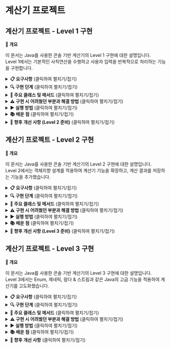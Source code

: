 # 계산기 프로젝트

## 계산기 프로젝트 - Level 1 구현


<b>📌 개요</b>

이 문서는 Java를 사용한 콘솔 기반 계산기의 Level 1 구현에 대한 설명입니다. <br>
Level 1에서는 기본적인 사칙연산을 수행하고 사용자 입력을 반복적으로 처리하는 기능을 구현합니다.


<details>
<summary><b>📋 요구사항</b> (클릭하여 펼치기/접기)</summary>
<br>

- 양의 정수(0 포함) 두 개를 입력받을 수 있어야 함
- 사칙연산 기호(+, -, *, /)를 입력받을 수 있어야 함
- 입력받은 값을 사용하여 연산을 수행하고 결과를 출력
- "exit" 입력 시까지 반복적으로 계산 수행
- 나눗셈에서 0으로 나누는 예외 상황 처리
</details>

<details>
<summary><b>🔍 구현 단계</b> (클릭하여 펼치기/접기)</summary>

### 1. 프로젝트 생성
1. IntelliJ IDEA를 실행하고 새 Java 프로젝트 생성
2. JDK 17 선택
3. 프로젝트 이름을 "CalculatorProject"로 설정
4. 패키지 생성: `com.example.calculator`
5. Java 클래스 생성: `App.java`

### 2. 기본 기능 구현
#### 숫자 입력 받기
- Scanner 클래스를 사용하여 양의 정수 두 개를 입력 받기
- 적절한 타입(int)의 변수에 저장

#### 연산자 입력 받기
- Scanner를 사용하여 사칙연산 기호(+, -, *, /) 입력 받기
- char 타입 변수에 저장

#### 계산 수행 및 결과 출력
- switch 또는 if 문을 사용하여 연산자에 따른 계산 수행
- 0으로 나누기와 같은 예외 상황 처리
- 계산 결과를 콘솔에 출력

#### 반복 처리 구현
- while 루프 사용하여 계산을 반복
- "exit" 입력 시 프로그램 종료
- 계속 계산할지 여부 확인
</details>

<details>
<summary><b>📝 주요 클래스 및 메서드</b> (클릭하여 펼치기/접기)</summary>

### App.java
```java
public class App {
    public static void main(String[] args) {
        Scanner sc = new Scanner(System.in);
        boolean running = true;
        
        System.out.println("계산기를 시작합니다. ('exit' 입력 시 종료)");
        
        while (running) {
            // 첫 번째 숫자 입력
            System.out.print("첫 번째 숫자를 입력하세요: ");
            String input = sc.nextLine();
            
            if (input.equals("exit")) {
                running = false;
                break;
            }
            
            int num1;
            try {
                num1 = Integer.parseInt(input);
            } catch (NumberFormatException e) {
                System.out.println("숫자 형식이 아닙니다. 다시 시도해주세요.");
                continue;
            }
            
            // 두 번째 숫자 입력
            System.out.print("두 번째 숫자를 입력하세요: ");
            input = sc.nextLine();
            
            if (input.equals("exit")) {
                running = false;
                break;
            }
            
            int num2;
            try {
                num2 = Integer.parseInt(input);
            } catch (NumberFormatException e) {
                System.out.println("숫자 형식이 아닙니다. 다시 시도해주세요.");
                continue;
            }
            
            // 연산자 입력
            System.out.print("사칙연산 기호를 입력하세요(+, -, *, /): ");
            input = sc.nextLine();
            
            if (input.equals("exit")) {
                running = false;
                break;
            }
            
            char operator = input.charAt(0);
            
            // 계산 수행
            int result = 0;
            
            switch (operator) {
                case '+':
                    result = num1 + num2;
                    break;
                case '-':
                    result = num1 - num2;
                    break;
                case '*':
                    result = num1 * num2;
                    break;
                case '/':
                    if (num2 == 0) {
                        System.out.println("나눗셈 연산에서 분모에 0이 입력될 수 없습니다.");
                        continue;
                    }
                    result = num1 / num2;
                    break;
                default:
                    System.out.println("올바른 연산자가 아닙니다.");
                    continue;
            }
            
            // 결과 출력
            System.out.println("결과: " + result);
            
            // 계속 진행 여부 확인
            System.out.println("더 계산하시겠습니까? (exit 입력 시 종료)");
            input = sc.nextLine();
            
            if (input.equals("exit")) {
                running = false;
            }
        }
        
        sc.close();
        System.out.println("계산기를 종료합니다.");
    }
}
```
</details>

<details>
<summary><b>⚠️ 구현 시 어려웠던 부분과 해결 방법</b> (클릭하여 펼치기/접기)</summary>

### 1. 무한 반복 루프 문제

**문제점**: "exit"를 입력해도 프로그램이 종료되지 않고 계속 실행되었습니다.

**원인**: 문자열 비교를 `==` 연산자로 했거나, 대소문자 구분 문제가 있었습니다.

**해결책**: `equals()` 메서드를 사용하여 문자열을 정확히 비교했습니다.

```java
// 잘못된 방식
if (choice == "exit") { ... }

// 올바른 방식
if (choice.equals("exit")) { ... }
```

### 2. 0으로 나누기 예외

**문제점**: 나눗셈 시 분모가 0이면 프로그램이 비정상 종료되었습니다.

**해결책**: 나눗셈 전에 분모가 0인지 확인하는 조건 검사를 추가했습니다.

```java
case '/':
    if (num2 == 0) {
        System.out.println("0으로 나눌 수 없습니다.");
        continue;
    }
    result = num1 / num2;
    break;
```

### 3. 잘못된 연산자 처리

**문제점**: 지원하지 않는 연산자 입력 시 적절한 처리가 없었습니다.

**해결책**: switch문에 default 케이스를 추가하여 모든 입력 케이스를 처리했습니다.

```java
default:
    System.out.println("올바른 연산자가 아닙니다.");
    continue;
```
</details>

<details>
<summary><b>▶️ 실행 방법</b> (클릭하여 펼치기/접기)</summary>

1. IntelliJ IDEA에서 Run 버튼(녹색 화살표)을 클릭하거나 Shift+F10 단축키를 누릅니다.
2. 콘솔 창에 첫 번째 숫자를 입력합니다.
3. 두 번째 숫자를 입력합니다.
4. 사칙연산 기호를 입력합니다.
5. 결과를 확인하고 계속할지 여부를 결정합니다.
6. "exit"를 입력하면 프로그램이 종료됩니다.
</details>

<details>
<summary><b>📚 배운 점</b> (클릭하여 펼치기/접기)</summary>

- Java 기본 문법과 구조 이해
- Scanner 클래스를 사용한 사용자 입력 처리
- 조건문(if, switch)과 반복문(while)의 활용
- 예외 상황 처리 방법
- 문자열 비교 시 `equals()` 메서드 사용의 중요성
</details>

<details>
<summary><b>🔮 향후 개선 사항 (Level 2 준비)</b> (클릭하여 펼치기/접기)</summary>

- 객체지향 설계 적용 (Calculator 클래스 분리)
- 계산 결과 저장 기능 추가
- 캡슐화 원칙 적용
- 첫 번째 결과 삭제 기능 구현
</details>

## 계산기 프로젝트 - Level 2 구현

<b>📌 개요</b>

이 문서는 Java를 사용한 콘솔 기반 계산기의 Level 2 구현에 대한 설명입니다. <br>
Level 2에서는 객체지향 설계를 적용하여 계산기 기능을 확장하고, 계산 결과를 저장하는 기능을 추가했습니다.


<details>
<summary><b>📋 요구사항</b> (클릭하여 펼치기/접기)</summary>

- Calculator 클래스 생성 및 계산 기능 구현
- 연산 결과를 저장하는 컬렉션 타입 필드 구현
- 캡슐화 적용 (private 필드와 getter 메서드)
- 저장된 첫 번째 결과를 삭제하는 기능 구현
</details>

<details>
<summary><b>🔍 구현 단계</b> (클릭하여 펼치기/접기)</summary>

### 1. Calculator 클래스 구현
- 연산 결과를 저장하는 컬렉션 타입 필드 선언
- 사칙연산 수행 및 결과값 반환 메서드 구현
- 결과값을 컬렉션에 저장하는 기능 추가
- Getter 메서드와 첫 번째 결과 삭제 메서드 구현

### 2. App 클래스 수정
- Calculator 인스턴스 생성 및 활용
- 사용자 입력 처리 로직 구현
- 메뉴 시스템 구현 (계속 계산, 첫 번째 결과 삭제, 종료)
</details>

<details>
<summary><b>📝 주요 클래스 및 메서드</b> (클릭하여 펼치기/접기)</summary>

### Calculator.java
```java
package com.example.calculator;

import java.util.ArrayList;
import java.util.List;

public class Calculator {
    // 연산 결과를 저장하는 컬렉션 타입 필드 (캡슐화)
    private List<Integer> results;

    // 생성자
    public Calculator() {
        this.results = new ArrayList<>();
    }

    // 계산 메서드
    public int calculate(int num1, int num2, char operator) {
        int result = 0;

        // 연산처리
        switch (operator) {
            case '+':
                result = num1 + num2;
                break;
            case '-':
                result = num1 - num2;
                break;
            case '*':
                result = num1 * num2;
                break;
            case '/':
                if (num2 == 0) {
                    throw new RuntimeException("나눗셈 연산에서 분모에 0이 입력될 수 없습니다.");
                }
                result = num1 / num2;
                break;
            default:
                throw new RuntimeException("올바른 연산자가 아닙니다.");
        }

        results.add(result);
        return result;
    }

    // getter
    public List<Integer> getResults() {
        return new ArrayList<>(results); // 방어적 복사
    }

    // 첫 번째 결과 삭제 메서드
    public void removeResult() {
        if (results.isEmpty()) {
            System.out.println("저장된 결과가 없습니다.");
        } else {
            results.remove(0);
            System.out.println("가장 먼저 계산된 결과가 삭제되었습니다.");
        }
    }
}
```

### App.java
```java
package com.example.calculator;

import java.util.Scanner;

public class App {
    public static void main(String[] args) {
        Scanner sc = new Scanner(System.in);
        Calculator calculator = new Calculator();
        boolean running = true;

        System.out.println("계산기를 시작합니다. ('exit' 입력 시 종료)");

        while (running) {
            // 계산 할 값 입력
            System.out.print("첫 번째 숫자를 입력하세요: ");
            String input = sc.nextLine();

            if (input.equals("exit")) {
                running = false;
                break;
            }

            int num1;
            try {
                num1 = Integer.parseInt(input);
            } catch (NumberFormatException e) {
                System.out.println("숫자 형식이 아닙니다. 다시 시도해주세요.");
                continue;
            }

            System.out.print("두 번째 숫자를 입력하세요: ");
            input = sc.nextLine();

            if (input.equals("exit")) {
                running = false;
                break;
            }

            int num2;
            try {
                num2 = Integer.parseInt(input);
            } catch (NumberFormatException e) {
                System.out.println("숫자 형식이 아닙니다. 다시 시도해주세요.");
                continue;
            }

            // 연산자
            System.out.print("사칙연산 기호를 입력하세요(+, -, *, /): ");
            input = sc.nextLine();

            if (input.equals("exit")) {
                running = false;
                break;
            }

            if (input.isEmpty()) {
                System.out.println("연산자를 입력해주세요. 다시 시도합니다.");
                continue;
            }

            char operator = input.charAt(0);

            try {
                int result = calculator.calculate(num1, num2, operator);
                // 결과
                System.out.println("결과: " + result);
                // 저장된 결과
                System.out.println("지금까지의 계산 결과: " + calculator.getResults());
            } catch (RuntimeException e) {
                System.out.println("오류: " + e.getMessage());
                continue;
            }

            // 메뉴 선택
            System.out.println("메뉴: 1.계속 계산 2.첫번째 결과 삭제 3.종료");
            System.out.print("번호 입력: ");
            
            try {
                int choice = Integer.parseInt(sc.nextLine());
                
                switch (choice) {
                    case 1:
                        break;
                    case 2:
                        calculator.removeResult();
                        System.out.println("현재 저장된 결과: " + calculator.getResults());
                        break;
                    case 3:
                        running = false;
                        break;
                    default:
                        System.out.println("선택된 메뉴가 없습니다.");
                }
            } catch (NumberFormatException e) {
                System.out.println("숫자를 입력해주세요.");
            }
        }

        sc.close();
        System.out.println("계산기를 종료합니다.");
    }
}
```
</details>

<details>
<summary><b>⚠️ 구현 시 어려웠던 부분과 해결 방법</b> (클릭하여 펼치기/접기)</summary>

### 1. Scanner의 nextInt()와 nextLine() 혼용 문제

**문제점**: nextInt() 호출 후 nextLine()을 호출하면, 이전에 입력된 줄바꿈 문자를 nextLine()이 읽어버려 원하는 입력을 받지 못하는 문제가 발생했습니다.

**원인**: nextInt()는 숫자만 읽고 그 뒤의 줄바꿈 문자('\n')는 버퍼에 남겨둡니다. 이후 nextLine()을 호출하면 버퍼에 남아있던 줄바꿈 문자를 읽게 되어 사용자 입력을 제대로 받지 못하는 문제가 발생했습니다.

**해결책**: 모든 입력을 nextLine()으로 통일하고, 필요한 경우 형변환을 사용했습니다.

```java
// 잘못된 방식
int choice = sc.nextInt();

// 올바른 방식
String input = sc.nextLine();
try {
    int choice = Integer.parseInt(input);
    // 처리
} catch (NumberFormatException e) {
    // 예외 처리
}
```

### 2. 컬렉션 방어적 복사 (Defensive Copy)

**문제점**: 컬렉션을 그대로 반환하면 외부에서 내부 데이터를 직접 수정할 수 있어 캡슐화가 깨지는 문제가 있었습니다.

**원인**: 객체의 내부 상태를 외부에 노출시키면 캡슐화가 깨지고, 객체의 무결성을 보장할 수 없게 됩니다.

**해결책**: 필드를 private으로 선언하고, 방어적 복사를 통해 컬렉션의 복사본을 반환하도록 수정했습니다.

```java
private List<Integer> results = new ArrayList<>();

// 잘못된 방식
public List<Integer> getResults() {
    return results; // 원본 참조 반환
}

// 올바른 방식
public List<Integer> getResults() {
    return new ArrayList<>(results); // 복사본 반환
}
```

### 3. 메뉴 선택 시 잘못된 입력 처리

**문제점**: 메뉴 선택 시 사용자가 유효하지 않은 값을 입력했을 때 적절한 처리가 되지 않는 문제가 있었습니다.

**해결책**: try-catch 블록을 활용하여 예외 상황을 처리하고, default 케이스를 추가하여 모든 입력 경우에 대응했습니다.

```java
try {
    int choice = Integer.parseInt(input);
    switch (choice) {
        case 1:
            // 처리
            break;
        case 2:
            // 처리
            break;
        case 3:
            running = false;
            break;
        default:
            System.out.println("선택된 메뉴가 없습니다.");
    }
} catch (NumberFormatException e) {
    System.out.println("숫자를 입력해주세요.");
}
```
</details>

<details>
<summary><b>▶️ 실행 방법</b> (클릭하여 펼치기/접기)</summary>

1. 프로그램을 실행합니다.
2. 첫 번째 숫자를 입력합니다 (또는 'exit' 입력 시 종료).
3. 두 번째 숫자를 입력합니다 (또는 'exit' 입력 시 종료).
4. 사칙연산 기호를 입력합니다 (+, -, *, /).
5. 계산 결과 및 저장된 모든 결과를 확인합니다.
6. 메뉴에서 선택:
   - 1: 계속 계산
   - 2: 첫 번째 결과 삭제
   - 3: 종료
</details>

<details>
<summary><b>📚 배운 점</b> (클릭하여 펼치기/접기)</summary>

- 객체지향 설계 원칙 (캡슐화, 단일 책임 원칙)
- Java 컬렉션 프레임워크 사용법
- 방어적 프로그래밍 기법
- 예외 처리 방법과 중요성
- Scanner 클래스의 올바른 사용법
</details>

<details>
<summary><b>🔮 향후 개선 사항 (Level 3 준비)</b> (클릭하여 펼치기/접기)</summary>

- 정수뿐만 아니라 실수 연산도 지원
- Enum을 활용한 연산자 타입 관리
- 제네릭을 적용한 다양한 숫자 타입 지원
- 람다와 스트림을 활용한 결과 필터링
</details>

## 계산기 프로젝트 - Level 3 구현


<b>📌 개요</b>

이 문서는 Java를 사용한 콘솔 기반 계산기의 Level 3 구현에 대한 설명입니다. <br>
Level 3에서는 Enum, 제네릭, 람다 & 스트림과 같은 Java의 고급 기능을 적용하여 계산기를 고도화했습니다.


<details>
<summary><b>📋 요구사항</b> (클릭하여 펼치기/접기)</summary>
<br>

- Enum 타입을 활용하여 연산자 타입에 대한 정보 관리 및 계산기에 적용
- Enum에 추상 메서드를 적용하여 각 연산자별 계산 로직 구현
- 제네릭을 사용하여 다양한 숫자 타입(정수, 실수) 지원
- 람다와 스트림을 활용한 결과값 필터링 기능 구현
- 메뉴 시스템을 통한 사용자 인터페이스 제공
</details>

<details>
<summary><b>🔍 구현 단계</b> (클릭하여 펼치기/접기)</summary>

### 1. Enum 클래스 구현
- 연산자 타입(ADD, SUB, MUL, DIV)을 Enum으로 정의
- 각 연산자에 해당하는 기호(+, -, *, /) 매핑
- 추상 메서드를 사용하여 각 연산자별 계산 로직 구현
- 기호로부터 연산자 Enum을 찾는 메서드 구현

### 2. 제네릭 계산기 클래스 구현
- Number 타입과 그 하위 타입을 지원하는 제네릭 타입 매개변수 적용
- 다양한 숫자 타입(Integer, Double 등)을 처리할 수 있는 계산 메서드 구현
- 결과값을 정수 또는 실수로 적절히 변환하여 저장하는 로직 추가
- 문자 기호를 직접 받아서 처리하는 편의 메서드 구현

### 3. 람다와 스트림 적용
- 저장된 결과 중 특정 값보다 큰 결과 필터링 기능 구현
- 짝수 결과만 필터링하는 기능 구현
- 스트림 API를 활용한 결과 컬렉션 처리
- 메서드 참조를 통한 결과 출력 구현

### 4. 메뉴 시스템 구현
- 다양한 기능을 제공하는 메뉴 인터페이스 구현
- 계산, 결과 조회, 결과 필터링, 결과 삭제 등의 기능 추가
- 사용자 입력 처리 및 예외 상황 대응
</details>

<details>
<summary><b>📝 주요 클래스 및 메서드</b> (클릭하여 펼치기/접기)</summary>

### OperatorType.java
```java
public enum OperatorType {
    // 각 연산자가 자신만의 계산 방법을 구현
    ADD('+') {
        @Override
        public double apply(double num1, double num2) {
            return num1 + num2;
        }
    },
    SUB('-') {
        @Override
        public double apply(double num1, double num2) {
            return num1 - num2;
        }
    },
    MUL('*') {
        @Override
        public double apply(double num1, double num2) {
            return num1 * num2;
        }
    },
    DIV('/') {
        @Override
        public double apply(double num1, double num2) {
            if (num2 == 0) {
                throw new ArithmeticException("0으로 나눌 수 없습니다.");
            }
            return num1 / num2;
        }
    };

    private final char symbol;

    // 생성자
    OperatorType(char symbol) {
        this.symbol = symbol;
    }

    // getter
    public char getSymbol() {
        return symbol;
    }

    // 기호로 연산자 찾기
    public static OperatorType fromSymbol(char symbol) {
        for (OperatorType type : values()) {
            if (type.getSymbol() == symbol) {
                return type;
            }
        }
        throw new IllegalArgumentException("유효하지 않은 연산 기호입니다.");
    }

    // 추상 메서드: 각 연산자가 반드시 구현해야 함
    public abstract double apply(double num1, double num2);
}
```

### ArithmeticCalculator.java
```java
public class ArithmeticCalculator<T extends Number> {
    // 속성
    private final ArrayList<Number> results;

    // 생성자
    public ArithmeticCalculator() {
        this.results = new ArrayList<>();
    }

    // getter
    public List<Number> getResults() {
        return new ArrayList<Number>(this.results);
    }

    // enum을 이용한 계산
    public Number calculate(T num1, T num2, OperatorType operator) {
        double doubleNum1 = num1.doubleValue();
        double doubleNum2 = num2.doubleValue();

        double result = operator.apply(doubleNum1, doubleNum2);

        // 소수점 이하가 0인지 확인하여 정수면 Integer로 저장
        if (result == (int)result) {
            this.results.add((int)result);
            return (int)result;
        } else {
            this.results.add(result);
            return result;
        }
    }
    
    // 문자 기호를 통한 계산 (편의 메서드)
    public Number calculate(T num1, T num2, char symbol) {
        OperatorType operator = OperatorType.fromSymbol(symbol);
        return calculate(num1, num2, operator);
    }

    // 오래된 결과 삭제
    public void removeResult() {
        if (this.results.isEmpty()) {
            System.out.println("삭제할 결과가 없습니다.");
        } else {
            this.results.remove(0);
            System.out.println("가장 오래된 결과 1개가 삭제되었습니다.");
        }
    }

    // 모든 결과 삭제
    public void clearResults() {
        if (this.results.isEmpty()) {
            System.out.println("삭제할 결과가 없습니다.");
        } else {
            this.results.clear();
            System.out.println("모든 결과가 삭제 되었습니다.");
        }
    }

    // 특정값보다 큰 결과 필터링
    public List<Number> getGreaterResult(double threshold) {
        return this.results.stream()
                .filter(result -> result.doubleValue() > threshold)
                .collect(Collectors.toList());
    }

    // 짝수결과 필터링
    public List<Number> getEvenResults() {
        return this.results.stream()
                .filter(result -> result.doubleValue() % 2 == 0)
                .collect(Collectors.toList());
    }
}
```

### ArithmeticApp.java
```java
public class ArithmeticApp {
    public static void main(String[] args) {
        ArithmeticCalculator<Number> calculator = new ArithmeticCalculator<>();
        Scanner sc = new Scanner(System.in);
        boolean running = true;

        System.out.println("===== 계산기 =====");

        while (running) {
            System.out.println("\n[메뉴 선택]");
            System.out.println("1: 계산하기 (Enum 추상 메서드 사용)");
            System.out.println("2: 저장된 모든 결과 보기");
            System.out.println("3: 특정 값보다 큰 결과 보기");
            System.out.println("4: 가장 오래된 결과 삭제");
            System.out.println("5: 모든 결과 삭제");
            System.out.println("6: 짝수 결과만 보기");
            System.out.println("7: 종료");
            System.out.print("선택: ");
            
            // 사용자 입력처리
            int choice;
            try {
                choice = sc.nextInt();
                sc.nextLine();
            } catch (InputMismatchException e) {
                System.out.println("잘못된 입력입니다. 메뉴에 따라 입력해주세요.");
                sc.nextLine();
                continue;
            }
            
            // 선택에 따른 작업 수행
            switch (choice) {
                case 1:
                    performCalculation(calculator, sc);
                    break;
                case 2:
                    displayResults(calculator);
                    break;
                case 3:
                    displayGreaterResults(calculator, sc);
                    break;
                case 4:
                    calculator.removeResult();
                    displayResults(calculator);
                    break;
                case 5:
                    calculator.clearResults();
                    break;
                case 6:
                    displayEvenResults(calculator);
                    break;
                case 7:
                    running = false;
                    break;
                default:
                    System.out.println("잘못된 선택입니다. 1~7 사이의 숫자를 입력해주세요.");
            }
        }

        sc.close();
        System.out.println("계산기를 종료합니다.");
    }
    
    // 계산 수행 메서드
    private static void performCalculation(ArithmeticCalculator<Number> calculator, Scanner sc) {
        try {
            System.out.println("첫 번째 숫자를 입력하세요: ");
            double num1 = sc.nextDouble();
            sc.nextLine();

            System.out.println("두 번째 숫자를 입력하세요: ");
            double num2 = sc.nextDouble();
            sc.nextLine();

            System.out.println("사칙연산 기호를 입력하세요. (+, -, *, /)");
            String operatorInput = sc.nextLine();

            if (operatorInput.length() != 1) {
                System.out.println("연산자 기호는 한 글자만 적어주세요.");
                return;
            }

            char symbol = operatorInput.charAt(0);

            // 문자 기호를 직접 사용하는 편의 메서드 호출
            Number result = calculator.calculate(num1, num2, symbol);
            System.out.println("계산결과: " + result);

        } catch (InputMismatchException e) {
            System.out.println("오류: 잘못된 숫자 형식입니다.");
            sc.nextLine(); // 버퍼 비우기
        } catch (IllegalArgumentException | ArithmeticException e) {
            System.out.println("오류: " + e.getMessage());
        }
    }

    // 모든 결과 출력
    private static void displayResults(ArithmeticCalculator<Number> calculator) {
        List<Number> results = calculator.getResults();
        if (results.isEmpty()) {
            System.out.println("저장된 결과가 없습니다.");
        } else {
            System.out.println("===== 모든 결과 =====");
            results.forEach(System.out::println);
            System.out.println("====================");
        }
    }

    // 특정값보다 큰 결과 출력
    private static void displayGreaterResults(ArithmeticCalculator<Number> calculator, Scanner sc) {
        if (calculator.getResults().isEmpty()) {
            System.out.println("조회할 결과가 없습니다. 먼저 계산을 수행해주세요.");
            return;
        }

        System.out.print("기준 값을 입력해주세요: ");
        double threshold = sc.nextDouble();
        sc.nextLine();

        List<Number> greaterResults = calculator.getGreaterResult(threshold);

        try {
            if (greaterResults.isEmpty()) {
                System.out.println(threshold + "보다 큰 값이 없습니다.");
            } else {
                System.out.println("===== " + threshold + "보다 큰 결과 =====");
                greaterResults.forEach(System.out::println);
                System.out.println("============================");
            }
        } catch (InputMismatchException e) {
            System.out.println("오류: 잘못된 숫자 형식입니다.");
            sc.nextLine();
        }
    }

    // 짝수 결과만 출력
    private static void displayEvenResults(ArithmeticCalculator<Number> calculator) {
        if (calculator.getResults().isEmpty()) {
            System.out.println("조회할 결과가 없습니다. 먼저 계산을 수행해주세요.");
            return;
        }

        List<Number> evenResults = calculator.getEvenResults();

        if (evenResults.isEmpty()) {
            System.out.println("짝수 결과가 없습니다.");
        } else {
            System.out.println("===== 짝수 결과 =====");
            evenResults.forEach(System.out::println);
            System.out.println("===================");
        }
    }
}
```
</details>

<details>
<summary><b>⚠️ 구현 시 어려웠던 부분과 해결 방법</b> (클릭하여 펼치기/접기)</summary>

### 1. Enum에 추상 메서드 적용하기

**문제점**: 연산자별로 다른 계산 로직을 어떻게 Enum에 적용할지 어려웠습니다.

**원인**: 일반적으로 Enum은 상수 집합으로만 생각하기 쉬우나, Java에서는 Enum도 클래스의 일종으로 메서드를 가질 수 있습니다.

**해결책**: Enum에 추상 메서드를 선언하고 각 상수에서 이를 구현하는 방식을 사용했습니다. 이를 통해 각 연산자의 로직을 캡슐화할 수 있었습니다.

```java
public abstract double apply(double num1, double num2);

ADD('+') {
    @Override
    public double apply(double num1, double num2) {
        return num1 + num2;
    }
}
```

### 2. 제네릭과 Number 타입 변환

**문제점**: 제네릭으로 받은 숫자 타입을 어떻게 연산에 사용할지 어려웠습니다.

**원인**: 제네릭 타입 매개변수는 객체 타입만 가능하며, 기본 타입에 대한 연산이 불가능합니다.

**해결책**: Number 클래스의 doubleValue() 메서드를 활용해 모든 숫자를 double로 변환한 후 연산하고, 결과가 정수인 경우는 Integer로 저장하는 방식을 사용했습니다.

```java
double doubleNum1 = num1.doubleValue();
double doubleNum2 = num2.doubleValue();
double result = operator.apply(doubleNum1, doubleNum2);

// 정수 여부 확인
if (result == (int)result) {
    this.results.add((int)result);
    return (int)result;
}
```

### 3. 람다와 스트림을 활용한 결과 필터링

**문제점**: Number 타입의 컬렉션에서 특정 조건을 만족하는 요소를 필터링하는 방법이 어려웠습니다.

**원인**: Number는 추상 클래스이며, 직접적인 산술 연산자 사용이 불가능합니다.

**해결책**: Stream API와 람다식을 활용해 필터링 로직을 간결하게 구현했습니다. doubleValue() 메서드를 사용해 타입 변환 문제를 해결했습니다.

```java
return this.results.stream()
        .filter(result -> result.doubleValue() > threshold)
        .collect(Collectors.toList());
```
</details>

<details>
<summary><b>▶️ 실행 방법</b> (클릭하여 펼치기/접기)</summary>

1. 프로젝트를 클론합니다.
2. Java 컴파일러로 소스 코드를 컴파일합니다.
3. ArithmeticApp 클래스를 실행합니다.
4. 메뉴에서 원하는 기능을 선택하여 사용합니다:
   - 1: 계산하기 (Enum 추상 메서드 사용)
   - 2: 저장된 모든 결과 보기
   - 3: 특정 값보다 큰 결과 보기
   - 4: 가장 오래된 결과 삭제
   - 5: 모든 결과 삭제
   - 6: 짝수 결과만 보기
   - 7: 종료
5. 선택한 기능에 따라 추가 입력을 제공합니다.
6. 결과를 확인하고 메인 메뉴로 돌아갑니다.
</details>

<details>
<summary><b>📚 배운 점</b> (클릭하여 펼치기/접기)</summary>

- **Enum의 고급 활용**: 단순한 상수 집합이 아닌, 기능을 가진 타입으로 Enum을 활용하는 방법을 배웠습니다.
- **추상 메서드를 통한 다형성**: Enum 상수별로 다른 동작을 정의하여 객체지향적 설계를 적용하는 방법을 익혔습니다.
- **제네릭 프로그래밍**: 타입 매개변수를 활용해 다양한 숫자 타입을 유연하게 처리하는 방법을 배웠습니다.
- **스트림 API**: 함수형 프로그래밍 방식으로 컬렉션 데이터를 효율적으로 처리하는 방법을 익혔습니다.
- **Number 클래스 활용**: 다양한 숫자 타입을 통합적으로 처리하는 방법을 배웠습니다.
- **메서드 참조**: 기존 메서드를 함수형 인터페이스의 인스턴스로 변환하는 방법을 익혔습니다.
</details>

<details>
<summary><b>🔮 향후 개선 사항</b> (클릭하여 펼치기/접기)</summary>

- 정수와 실수 외에 분수, 복소수 등 더 다양한 숫자 타입 지원
- 복잡한 수식(괄호, 지수 등) 계산 기능 추가
- 결과 저장 및 불러오기 기능 구현
- GUI 인터페이스 개발
- 단위 테스트 및 예외 처리 강화
- 더 많은 결과 필터링 옵션 추가 (홀수 결과, 범위 내 결과 등)
</details>
